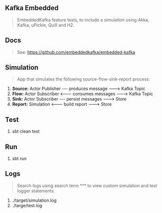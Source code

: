 Kafka Embedded
--------------
>EmbeddedKafka feature tests, to include a simulation using Akka, Kafka, uPickle, Quill and H2.

Docs
----
>See: https://github.com/embeddedkafka/embedded-kafka

Simulation
----------
>App that simulates the following source-flow-sink-report process:
1. **Source:** Actor Publisher --- produces message ---> Kafka Topic
2. **Flow:** Actor Subscriber <--- consumes messages ---> Kafka Topic
3. **Sink:** Actor Subscriber --- persist messages ---> Store
4. **Report:** Simulation <--- build report ---> Store

Test
----
1. sbt clean test

Run
---
1. sbt run

Logs
----
>Search logs using search term *** to view custom simulation and test logger statements.
1. ./target/simulation.log
2. ./targe/test.log
